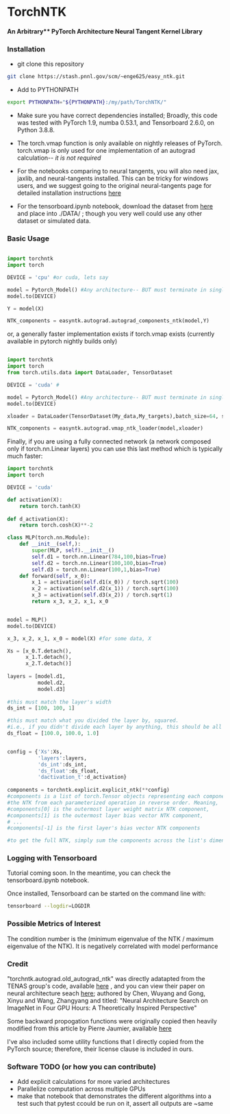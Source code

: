 # TorchNTK

#### An Arbitrary** PyTorch Architecture Neural Tangent Kernel Library

### Installation

* git clone this repository

```bash
git clone https://stash.pnnl.gov/scm/~enge625/easy_ntk.git
```

* Add to PYTHONPATH

```bash
export PYTHONPATH="${PYTHONPATH}:/my/path/TorchNTK/"
```

* Make sure you have correct dependencies installed; Broadly, this code was tested with PyTorch 1.9, numba 0.53.1, and Tensorboard 2.6.0, on Python 3.8.8.

* The torch.vmap function is only available on nightly releases of PyTorch. torch.vmap is only used for one implementation of an autograd calculation-- *it is not required*

* For the notebooks comparing to neural tangents, you will also need jax, jaxlib, and neural-tangents installed. This can be tricky for windows users, and we suggest going to the original neural-tangents page for detailed installation instructions [here](https://github.com/google/neural-tangents)

* For the tensorboard.ipynb notebook, download the dataset from [here](https://drive.google.com/file/d/1MwD_k-KLlfins4wKiTdCmTIfUfzlKJwg/view?usp=sharing) and place into ./DATA/ ; though you very well could use any other dataset or simulated data.

### Basic Usage

```python

import torchntk
import torch

DEVICE = 'cpu' #or cuda, lets say

model = Pytorch_Model() #Any architecture-- BUT must terminate in single neuron
model.to(DEVICE)

Y = model(X) 

NTK_components = easyntk.autograd.autograd_components_ntk(model,Y)
```

or, a generally faster implementation exists if torch.vmap exists (currently available in pytorch nightly builds only)

```python

import torchntk
import torch
from torch.utils.data import DataLoader, TensorDataset

DEVICE = 'cuda' #

model = Pytorch_Model() #Any architecture-- BUT must terminate in single neuron
model.to(DEVICE)

xloader = DataLoader(TensorDataset(My_data,My_targets),batch_size=64, shuffle=False)

NTK_components = easyntk.autograd.vmap_ntk_loader(model,xloader)
```

Finally, if you are using a fully connected network (a network composed only if torch.nn.Linear layers) you can use this last method which is typically much faster:

```python
import torchntk
import torch

DEVICE = 'cuda'

def activation(X):
    return torch.tanh(X)
	
def d_activation(X):
    return torch.cosh(X)**-2

class MLP(torch.nn.Module):
    def __init__(self,):
        super(MLP, self).__init__()
        self.d1 = torch.nn.Linear(784,100,bias=True) 
        self.d2 = torch.nn.Linear(100,100,bias=True)
        self.d3 = torch.nn.Linear(100,1,bias=True) 
    def forward(self, x_0):
        x_1 = activation(self.d1(x_0)) / torch.sqrt(100)
        x_2 = activation(self.d2(x_1)) / torch.sqrt(100)
        x_3 = activation(self.d3(x_2)) / torch.sqrt(1)
        return x_3, x_2, x_1, x_0 


model = MLP()
model.to(DEVICE)

x_3, x_2, x_1, x_0 = model(X) #for some data, X

Xs = [x_0.T.detach(),
      x_1.T.detach(),
	  x_2.T.detach()]
	  
layers = [model.d1,
          model.d2,
		  model.d3]
		  
#this must match the layer's width
ds_int = [100, 100, 1]

#this must match what you divided the layer by, squared.
#i.e., if you didn't divide each layer by anything, this should be all ones.
ds_float = [100.0, 100.0, 1.0]


config = {'Xs':Xs,
          'layers':layers,
		  'ds_int':ds_int,
		  'ds_float':ds_float,
		  'dactivation_t':d_activation}
 
components = torchntk.explicit.explicit_ntk(**config)
#components is a list of torch.Tensor objects representing each component of
#the NTK from each parameterized operation in reverse order. Meaning, 
#components[0] is the outermost layer weight matrix NTK component, 
#components[1] is the outermost layer bias vector NTK component,
# ...
#components[-1] is the first layer's bias vector NTK components 

#to get the full NTK, simply sum the components across the list's dimension.

```

### Logging with Tensorboard

Tutorial coming soon. In the meantime, you can check the tensorboard.ipynb notebook.

Once installed, Tensorboard can be started on the command line with:
```bash
tensorboard --logdir=LOGDIR
```

### Possible Metrics of Interest

The condition number is the (minimum eigenvalue of the NTK / maximum eigenvalue of the NTK). It is negatively correlated with model performance

### Credit

"torchntk.autograd.old_autograd_ntk" was directly adatapted from the TENAS group's code, available [here](https://github.com/VITA-Group/TENAS) , and you can view their paper on neural architecture seach [here](https://arxiv.org/pdf/2102.11535.pdf); authored by Chen, Wuyang and Gong, Xinyu and Wang, Zhangyang and titled: "Neural Architecture Search on ImageNet in Four GPU Hours: A Theoretically Inspired Perspective"

Some backward propogation functions were originally copied then heavily modified from this article by Pierre Jaumier, available [here](https://towardsdatascience.com/backpropagation-in-a-convolutional-layer-24c8d64d8509)

I've also included some utility functions that I directly copied from the PyTorch source; therefore, their license clause is included in ours.

### Software TODO (or how you can contribute)

* Add explicit calculations for more varied architectures
* Parallelize computation across multiple GPUs
* make that notebook that demonstrates the different algorithms into a test such that pytest ccould be run on it, assert all outputs are ~same
